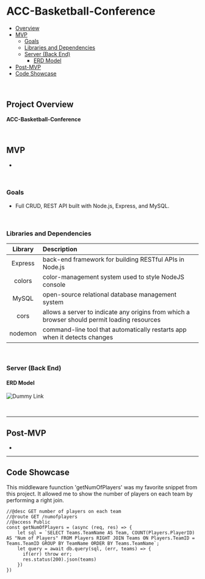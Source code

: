 # ACC-Basketball-Conference
- [Overview](#overview)
- [MVP](#mvp)
  - [Goals](#goals)
  - [Libraries and Dependencies](#libraries-and-dependencies)
  - [Server (Back End)](#server)
    - [ERD Model](#erd-model)
- [Post-MVP](#post-mvp)
- [Code Showcase](#code-showcase)

<br>

## Project Overview

**ACC-Basketball-Conference** 

<br>

## MVP

-

<br>

### Goals

- Full CRUD, REST API built with Node.js, Express, and MySQL.

<br>

### Libraries and Dependencies

|     Library      | Description                                |
| :--------------: | :----------------------------------------- | 
| Express | back-end framework for building RESTful APIs in Node.js |
| colors| color-management system used to style NodeJS console | 
| MySQL | open-source relational database management system |
| cors | allows a server to indicate any origins from which a browser should permit loading resources|
| nodemon | command-line tool that automatically restarts app when it detects changes|

<br>

### Server (Back End)

#### ERD Model

![Dummy Link](https://res.cloudinary.com/tylerwashington98/image/upload/v1675587163/acc-basketball-conference/Screen_Shot_2023-02-05_at_3.22.39_AM_jifibz.png)

<br>

***

## Post-MVP

- 

***
## Code Showcase

This middleware fuunction 'getNumOfPlayers' was my favorite snippet from this project. It allowed me to show the number of players on each team by performing a right join.

```
//@desc GET number of players on each team
//@route GET /numofplayers
//@access Public 
const getNumOfPlayers = (async (req, res) => {
    let sql = `SELECT Teams.TeamName AS Team, COUNT(Players.PlayerID) AS "Num of Players" FROM Players RIGHT JOIN Teams ON Players.TeamID = Teams.TeamID GROUP BY TeamName ORDER BY Teams.TeamName`;
    let query = await db.query(sql, (err, teams) => {
      if(err) throw err;
      res.status(200).json(teams)
    })
})

```
